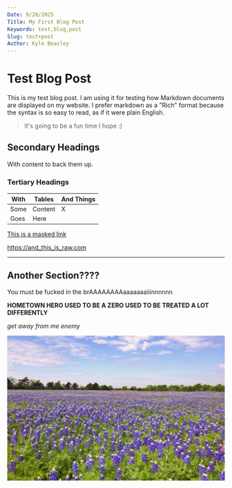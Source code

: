 ```yaml
---
Date: 9/28/2025
Title: My First Blog Post
Keywords: test,blog,post
Slug: test+post
Author: Kyle Beasley
---
```


# Test Blog Post

This is my test blog post. I am using it for testing how Markdown documents are displayed on my website. I prefer markdown as a "Rich" format because the syntax is so easy to read, as if it were plain English.

> It's going to be a fun time I hope :)

## Secondary Headings

With content to back them up.

### Tertiary Headings

| With | Tables  | And Things |
|------|---------|------------|
| Some | Content | X          |
| Goes | Here    |            |

[This is a masked link](https://google.com) 

<https://and_this_is_raw.com>

---

## Another Section????

You must be fucked in the brAAAAAAAAaaaaaaaiiinnnnnn

**HOMETOWN HERO USED TO BE A ZERO USED TO BE TREATED A LOT DIFFERENTLY**

*get away from me enemy*

<img src="/public/images/bluebonnets.jpg"  alt="Bluebonnets"/>